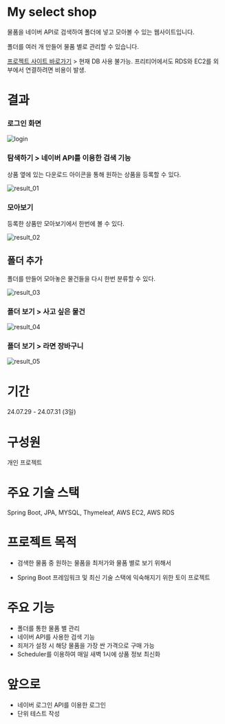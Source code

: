 # My select shop

물품을 네이버 API로 검색하여 폴더에 넣고 모아볼 수 있는 웹사이트입니다.

폴더를 여러 개 만들어 물품 별로 관리할 수 있습니다.

[프로젝트 사이트 바로가기](http://43.203.251.13/) > 현재 DB 사용 불가능. 프리티어에서도 RDS와 EC2를 외부에서 연결하려면 비용이 발생.

# 결과

### 로그인 화면

![login](/assets/login.png)

### 탐색하기 > 네이버 API를 이용한 검색 기능

상품 옆에 있는 다운로드 아이콘을 통해 원하는 상품을 등록할 수 있다.

![result_01](/assets/result_01.png)

### 모아보기

등록한 상품만 모아보기에서 한번에 볼 수 있다.

![result_02](/assets/result_02.png)

## 폴더 추가

폴더를 만들어 모아놓은 물건들을 다시 한번 분류할 수 있다.

![result_03](/assets/result_03.png)

### 폴더 보기 > 사고 싶은 물건

![result_04](/assets/result_04.png)

### 폴더 보기 > 라면 장바구니

![result_05](/assets/result_05.png)

# 기간

24.07.29 - 24.07.31 (3일)

# 구성원

개인 프로젝트

# 주요 기술 스택

Spring Boot, JPA, MYSQL, Thymeleaf, AWS EC2, AWS RDS

# 프로젝트 목적

- 검색한 물품 중 원하는 물품을 최저가와 물품 별로 보기 위해서 

- Spring Boot 프레임워크 및 최신 기술 스택에 익숙해지기 위한 토이 프로젝트

# 주요 기능

- 폴더를 통한 물품 별 관리
- 네이버 API를 사용한 검색 기능
- 죄저가 설정 시 해당 물품을 가장 싼 가격으로 구매 가능
- Scheduler를 이용하여 매일 새벽 1시에 상품 정보 최신화

# 앞으로

- 네이버 로그인 API를 이용한 로그인
- 단위 테스트 작성
